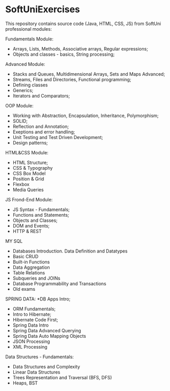 # SoftUniExercises
This repository contains source code (Java, HTML, CSS, JS) from SoftUni professional modules:

Fundamentals Module: 
* Arrays, Lists, Methods, Associative arrays, Regular expressions;
* Objects and classes - basics, String processing;

Advanced Module:
* Stacks and Queues, Multidimensional Arrays, Sets and Maps Advanced;
* Streams, Files and Directories, Functional programming;
* Defining classes
* Generics;
* Iterators and Comparators;

OOP Module:
* Working with Abstraction, Encapsulation, Inheritance, Polymorphism;
* SOLID;
* Reflection and Annotation;
* Exeptions and error handling;
* Unit Testing and Test Driven Development;
* Design patterns;

HTML&CSS Module:
* HTML Structure;
* CSS & Typography
* CSS Box Model
* Position & Grid
* Flexbox
* Media Queries

JS Frond-End Module:
* JS Syntax - Fundamentals;
* Functions and Statements;
* Objects and Classes;
* DOM and Events;
* HTTP & REST

MY SQL
* Databases Introduction. Data Definition and Datatypes
* Basic CRUD
* Built-in Functions
* Data Aggregation
* Table Relations
* Subqueries and JOINs
* Database Programmability and Transactions
* Old exams

SPRING DATA:
*DB Apps Intro;
* ORM Fundamentals;
* Intro to Hibernate;
* Hibernate Code First;
* Spring Data Intro
* Spring Data Advanced Querying
* Spring Data Auto Mapping Objects
* JSON Processing
* XML Processing

 
Data Structures - Fundamentals:
* Data Structures and Complexity
* Linear Data Structures
* Trees Representation and Traversal (BFS, DFS)
* Heaps, BST
